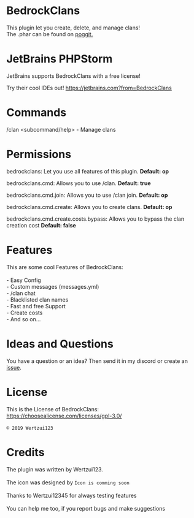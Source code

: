 # BedrockClans
This plugin let you create, delete, and manage clans!
<br>The .phar can be found on <a href="https://poggit.pmmp.io/ci/Wertzui123/BedrockClans/BedrockClans/">poggit.</a>

# JetBrains PHPStorm
JetBrains supports BedrockClans with a free license! 

Try their cool IDEs out!
https://jetbrains.com?from=BedrockClans

# Commands
/clan <subcommand/help> - Manage clans
# Permissions
bedrockclans: Let you use all features of this plugin. **Default: op**

bedrockclans.cmd: Allows you to use /clan. **Default: true**

bedrockclans.cmd.join: Allows you to use /clan join. **Default: op**

bedrockclans.cmd.create: Allows you to create clans. **Default: op**

bedrockclans.cmd.create.costs.bypass: Allows you to bypass the clan creation cost **Default: false**
# Features
This are some cool Features of BedrockClans:
<br>
  <br>- Easy Config
  <br>- Custom messages (messages.yml)
  <br>- /clan chat
  <br>- Blacklisted clan names
  <br>- Fast and free Support
  <br>- Create costs
  <br>- And so on...
  <br>
  
# Ideas and Questions
You have a question or an idea? Then send it in my <a herf="https://discord.gg/eGhZGtF">discord</a> or create an <a href="https://github.com/Wertzui123/BedrockClans/issues/new">issue</a>.

# License
This is the License of BedrockClans:
<br>https://choosealicense.com/licenses/gpl-3.0/<br>
<br><code>© 2019 Wertzui123</code>

# Credits
The plugin was written by Wertzui123.
<br>
  <br>The icon was designed by <code>Icon is comming soon</code>
 <br>
 <br>Thanks to Wertzui12345 for always testing features
 <br>
  <br>You can help me too, if you report bugs and make suggestions
